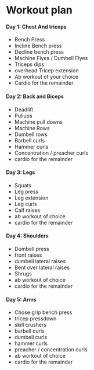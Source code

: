 # Workout plan

#### Day 1: Chest And triceps
- Bench Press
- Incline Bench press
- Decline bench press
- Machine Flyes / Dumbell Flyes
- Triceps dips
- overhead Tricep extension
- Ab workout of your choice
- Cardio for the remainder

#### Day 2: Back and Biceps
- Deadlift
- Pullups
- Machine pull downs
- Machine Rows
- Dumbell rows
- Barbell curls
- Hammer curls
- Concentration / preacher curls
- cardio for the remainder

#### Day 3: Legs
- Squats
- Leg press
- Leg extension
- Leg curls
- Calf raises
- ab workout of choice
- cardio for the remainder

#### Day 4: Shoulders
- Dumbell press
- front raises
- dumbell lateral raises
- Bent over lateral raises
- Shrugs
- ab workout of choice
- cardio for the remainder

#### Day 5: Arms
- Chose grip bench press
- tricep pressdown
- skill crushers
- barbell curls
- dumbell curls
- hammer curls
- preacher / concentration curls
- ab workout of choice
- cardio for the remainder
